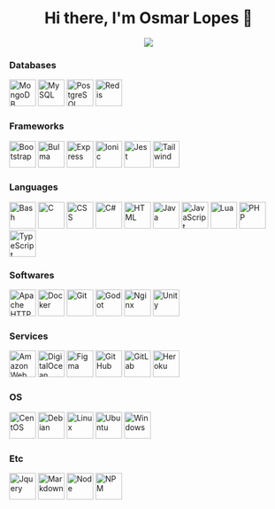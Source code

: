 <!--
**osmarlopes/osmarlopes** is a ✨ _special_ ✨ repository because its `README.md` (this file) appears on your GitHub profile.

### Hi there 👋

Here are some ideas to get you started:

- 🔭 I’m currently working on ...
- 🌱 I’m currently learning ...
- 👯 I’m looking to collaborate on ...
- 🤔 I’m looking for help with ...
- 💬 Ask me about ...
- 📫 How to reach me: ...
- 😄 Pronouns: ...
- ⚡ Fun fact: ...
-->

<h1 align="center">Hi there, I'm Osmar Lopes 👋</h1>

<div align="center">
  <img src="https://github-readme-stats.vercel.app/api?username=osmarlopes&show_icons=true" />
</div>

<div>
  <h3>Databases</h3>
  
  [<img alt="MongoDB" title="MongoDB" width="48" src="https://cdn.jsdelivr.net/gh/devicons/devicon/icons/mongodb/mongodb-original.svg" />](https://www.mongodb.com/)
  [<img alt="MySQL" title="MySQL" width="48" src="https://cdn.jsdelivr.net/gh/devicons/devicon/icons/mysql/mysql-original.svg" />](https://www.mysql.com/)
  [<img alt="PostgreSQL" title="PostgreSQL" width="48" src="https://cdn.jsdelivr.net/gh/devicons/devicon/icons/postgresql/postgresql-original.svg" />](https://www.postgresql.org/)
  [<img alt="Redis" title="Redis" width="48" src="https://cdn.jsdelivr.net/gh/devicons/devicon/icons/redis/redis-original.svg" />](https://redis.io/)
</div>

<div>
  <h3>Frameworks</h3>
  
  [<img alt="Bootstrap" title="Bootstrap" width="48" src="https://cdn.jsdelivr.net/gh/devicons/devicon/icons/bootstrap/bootstrap-original.svg" />](https://getbootstrap.com/)
  [<img alt="Bulma" title="Bulma" width="48" src="https://cdn.jsdelivr.net/gh/devicons/devicon/icons/bulma/bulma-plain.svg" />](https://bulma.io/)
  [<img alt="Express" title="Express" width="48" src="https://cdn.jsdelivr.net/gh/devicons/devicon/icons/express/express-original.svg" />](https://expressjs.com/)
  [<img alt="Ionic" title="Ionic" width="48" src="https://cdn.jsdelivr.net/gh/devicons/devicon/icons/ionic/ionic-original.svg" />](https://ionicframework.com/)
  [<img alt="Jest" title="Jest" width="48" src="https://cdn.jsdelivr.net/gh/devicons/devicon/icons/jest/jest-plain.svg" />](https://jestjs.io/)
  [<img alt="Tailwind" title="Tailwind" width="48" src="https://cdn.jsdelivr.net/gh/devicons/devicon/icons/tailwindcss/tailwindcss-plain.svg" />](https://tailwindcss.com/)
</div>

<div>
  <h3>Languages</h3>
  
  [<img alt="Bash" title="Bash" width="48" src="https://cdn.jsdelivr.net/gh/devicons/devicon/icons/bash/bash-original.svg" />](https://www.gnu.org/software/bash/)
  [<img alt="C" title="C" width="48" src="https://cdn.jsdelivr.net/gh/devicons/devicon/icons/c/c-original.svg" />](https://docs.microsoft.com/en-us/cpp/c-language/?view=msvc-170)
  [<img alt="CSS" title="CSS" width="48" src="https://cdn.jsdelivr.net/gh/devicons/devicon/icons/css3/css3-original.svg" />](https://www.w3.org/Style/CSS/Overview.en.html)
  [<img alt="C#" title="C#" width="48" src="https://cdn.jsdelivr.net/gh/devicons/devicon/icons/csharp/csharp-original.svg" />](https://dotnet.microsoft.com/en-us/languages/csharp)
  [<img alt="HTML" title="HTML" width="48" src="https://cdn.jsdelivr.net/gh/devicons/devicon/icons/html5/html5-original.svg" />](https://www.w3.org/html/)
  [<img alt="Java" title="Java" width="48" src="https://cdn.jsdelivr.net/gh/devicons/devicon/icons/java/java-original.svg" />](https://www.java.com/)
  [<img alt="JavaScript" title="JavaScript" width="48" src="https://cdn.jsdelivr.net/gh/devicons/devicon/icons/javascript/javascript-original.svg" />](https://www.javascript.com/)
  [<img alt="Lua" title="Lua" width="48" src="https://cdn.jsdelivr.net/gh/devicons/devicon/icons/lua/lua-original.svg" />](https://www.lua.org/)
  [<img alt="PHP" title="PHP" width="48" src="https://cdn.jsdelivr.net/gh/devicons/devicon/icons/php/php-plain.svg" />](https://www.php.net/)
  [<img alt="TypeScript" title="TypeScript" width="48" src="https://cdn.jsdelivr.net/gh/devicons/devicon/icons/typescript/typescript-original.svg" />](https://www.typescriptlang.org/)
</div>

<div>
  <h3>Softwares</h3>
  
  [<img alt="Apache HTTP" title="Apache HTTP" width="48" src="https://cdn.jsdelivr.net/gh/devicons/devicon/icons/apache/apache-original.svg" />](https://httpd.apache.org/)
  [<img alt="Docker" title="Docker" width="48" src="https://cdn.jsdelivr.net/gh/devicons/devicon/icons/docker/docker-original.svg" />](https://www.docker.com/)
  [<img alt="Git" title="Git" width="48" src="https://cdn.jsdelivr.net/gh/devicons/devicon/icons/git/git-original.svg" />](https://git-scm.com/)
  [<img alt="Godot" title="Godot" width="48" src="https://cdn.jsdelivr.net/gh/devicons/devicon/icons/godot/godot-original.svg" />](https://godotengine.org/)
  [<img alt="Nginx" title="Nginx" width="48" src="https://cdn.jsdelivr.net/gh/devicons/devicon/icons/nginx/nginx-original.svg" />](https://www.nginx.com/)
  [<img alt="Unity" title="Unity" width="48" src="https://cdn.jsdelivr.net/gh/devicons/devicon/icons/unity/unity-original.svg" />](https://unity.com/)
  
</div>

<div>
  <h3>Services</h3>
  
  [<img alt="Amazon Web Services" title="Amazon Web Services" width="48" src="https://cdn.jsdelivr.net/gh/devicons/devicon/icons/amazonwebservices/amazonwebservices-original.svg" />](https://aws.amazon.com/)
  [<img alt="DigitalOcean" title="DigitalOcean" width="48" src="https://cdn.jsdelivr.net/gh/devicons/devicon/icons/digitalocean/digitalocean-original.svg" />](https://www.digitalocean.com/)
  [<img alt="Figma" title="Figma" width="48" src="https://cdn.jsdelivr.net/gh/devicons/devicon/icons/figma/figma-original.svg" />](https://www.figma.com/)
  [<img alt="GitHub" title="GitHub" width="48" src="https://cdn.jsdelivr.net/gh/devicons/devicon/icons/github/github-original.svg" />](https://github.com/)
  [<img alt="GitLab" title="GitLab" width="48" src="https://cdn.jsdelivr.net/gh/devicons/devicon/icons/gitlab/gitlab-original.svg" />](https://about.gitlab.com/)
  [<img alt="Heroku" title="Heroku" width="48" src="https://cdn.jsdelivr.net/gh/devicons/devicon/icons/heroku/heroku-original.svg" />](https://www.heroku.com/)
</div>

<div>
  <h3>OS</h3>
  
  [<img alt="CentOS" title="CentOS" width="48" src="https://cdn.jsdelivr.net/gh/devicons/devicon/icons/centos/centos-original.svg" />](https://www.centos.org/)
  [<img alt="Debian" title="Debian" width="48" src="https://cdn.jsdelivr.net/gh/devicons/devicon/icons/debian/debian-original.svg" />](https://www.debian.org/)
  [<img alt="Linux" title="Linux" width="48" src="https://cdn.jsdelivr.net/gh/devicons/devicon/icons/linux/linux-original.svg" />](https://www.linux.org/)
  [<img alt="Ubuntu" title="Ubuntu" width="48" src="https://cdn.jsdelivr.net/gh/devicons/devicon/icons/ubuntu/ubuntu-plain.svg" />](https://ubuntu.com/)
  [<img alt="Windows" title="Windows" width="48" src="https://cdn.jsdelivr.net/gh/devicons/devicon/icons/windows8/windows8-original.svg" />](https://www.microsoft.com/en-us/windows)
  
</div>

<div>
  <h3>Etc</h3>
  
  [<img alt="Jquery" title="Jquery" width="48" src="https://cdn.jsdelivr.net/gh/devicons/devicon/icons/jquery/jquery-original.svg" />](https://jquery.com/)
  [<img alt="Markdown" title="Markdown" width="48" src="https://cdn.jsdelivr.net/gh/devicons/devicon/icons/markdown/markdown-original.svg" />](https://www.markdownguide.org/)
  [<img alt="Node" title="Node" width="48" src="https://cdn.jsdelivr.net/gh/devicons/devicon/icons/nodejs/nodejs-original.svg" />](https://nodejs.org/)
  [<img alt="NPM" title="NPM" width="48" src="https://cdn.jsdelivr.net/gh/devicons/devicon/icons/npm/npm-original-wordmark.svg" />](https://www.npmjs.com/)
</div>
